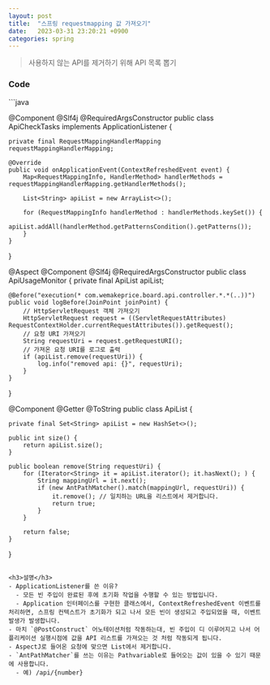 ```yaml
---
layout: post
title:  "스프링 requestmapping 값 가져오기"
date:   2023-03-31 23:20:21 +0900
categories: spring
---
```


> 사용하지 않는 API를 제거하기 위해 API 목록 뽑기

<h3>Code</h3>
```java

@Component
@Slf4j
@RequiredArgsConstructor
public class ApiCheckTasks implements ApplicationListener<ContextRefreshedEvent> {

    private final RequestMappingHandlerMapping requestMappingHandlerMapping;

    @Override
    public void onApplicationEvent(ContextRefreshedEvent event) {
        Map<RequestMappingInfo, HandlerMethod> handlerMethods = requestMappingHandlerMapping.getHandlerMethods();

        List<String> apiList = new ArrayList<>();

        for (RequestMappingInfo handlerMethod : handlerMethods.keySet()) {
            apiList.addAll(handlerMethod.getPatternsCondition().getPatterns());
        }
    }
}

@Aspect
@Component
@Slf4j
@RequiredArgsConstructor
public class ApiUsageMonitor {
    private final ApiList apiList;

    @Before("execution(* com.wemakeprice.board.api.controller.*.*(..))")
    public void logBefore(JoinPoint joinPoint) {
        // HttpServletRequest 객체 가져오기
        HttpServletRequest request = ((ServletRequestAttributes) RequestContextHolder.currentRequestAttributes()).getRequest();
        // 요청 URI 가져오기
        String requestUri = request.getRequestURI();
        // 가져온 요청 URI를 로그로 출력
        if (apiList.remove(requestUri)) {
            log.info("removed api: {}", requestUri);
        }
    }
}

@Component
@Getter
@ToString
public class ApiList {

    private final Set<String> apiList = new HashSet<>();

    public int size() {
        return apiList.size();
    }

    public boolean remove(String requestUri) {
        for (Iterator<String> it = apiList.iterator(); it.hasNext(); ) {
            String mappingUrl = it.next();
            if (new AntPathMatcher().match(mappingUrl, requestUri)) {
                it.remove(); // 일치하는 URL을 리스트에서 제거합니다.
                return true;
            }
        }

        return false;
    }
}


```

<h3>설명</h3>
- ApplicationListener를 쓴 이유?
  - 모든 빈 주입이 완료된 후에 초기화 작업을 수행할 수 있는 방법입니다.
  - Application 인터페이스를 구현한 클래스에서, ContextRefreshedEvent 이벤트를 처리하면, 스프링 컨텍스트가 초기화가 되고 나서 모든 빈이 생성되고 주입되었을 때, 이벤트 발생가 발생합니다.
- 마치 `@PostConstruct` 어노테이션처럼 작동하는대, 빈 주입이 디 이루어지고 나서 어플리케이션 실행시점에 값을 API 리스트를 가져오는 것 처럼 작동되게 됩니다.
- AspectJ로 들어온 요청에 맞으면 List에서 제거합니다.
- `AntPathMatcher`를 쓰는 이유는 Pathvariable로 들어오는 값이 있을 수 있기 때문에 사용합니다. 
  - 예) /api/{number}